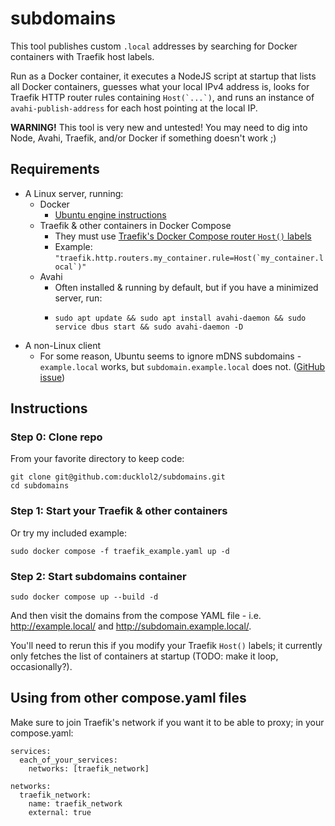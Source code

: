 # subdomains

This tool publishes custom `.local` addresses by searching for Docker containers with Traefik host labels.

Run as a Docker container, it executes a NodeJS script at startup that lists all Docker containers, guesses what your local IPv4 address is, looks for Traefik HTTP router rules containing ``Host(`...`)``, and runs an instance of `avahi-publish-address` for each host pointing at the local IP.

__WARNING!__ This tool is very new and untested! You may need to dig into Node, Avahi, Traefik, and/or Docker if something doesn't work ;)

## Requirements

 - A Linux server, running:
   - Docker
     - [Ubuntu engine instructions](https://docs.docker.com/engine/install/ubuntu/)
   - Traefik & other containers in Docker Compose
     - They must use [Traefik's Docker Compose router `Host()` labels](https://doc.traefik.io/traefik/user-guides/docker-compose/basic-example/)
     - Example: ``"traefik.http.routers.my_container.rule=Host(`my_container.local`)"``
   - Avahi
     - Often installed & running by default, but if you have a minimized server, run:
     - ```
       sudo apt update && sudo apt install avahi-daemon && sudo service dbus start && sudo avahi-daemon -D
       ```
 - A non-Linux client
    - For some reason, Ubuntu seems to ignore mDNS subdomains - `example.local` works, but `subdomain.example.local` does not. ([GitHub issue](https://github.com/ducklol2/subdomains/issues/1))

## Instructions

### Step 0: Clone repo

From your favorite directory to keep code:

```
git clone git@github.com:ducklol2/subdomains.git
cd subdomains
```

### Step 1: Start your Traefik & other containers

Or try my included example:

```
sudo docker compose -f traefik_example.yaml up -d
```

### Step 2: Start subdomains container

```
sudo docker compose up --build -d
```

And then visit the domains from the compose YAML file - i.e. http://example.local/ and http://subdomain.example.local/.

You'll need to rerun this if you modify your Traefik `Host()` labels; it currently only fetches the list of containers at startup (TODO: make it loop, occasionally?).

## Using from other compose.yaml files

Make sure to join Traefik's network if you want it to be able to proxy; in your compose.yaml:

```
services:
  each_of_your_services:
    networks: [traefik_network]

networks:
  traefik_network:
    name: traefik_network
    external: true
```